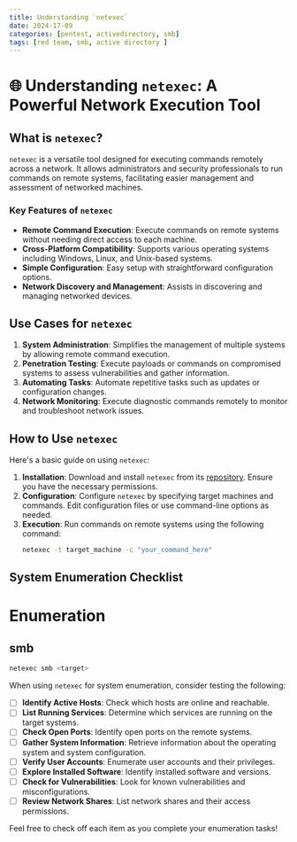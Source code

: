 ```yaml
---
title: Understanding `netexec`
date: 2024-17-09 
categories: [pentest, activedirectory, smb]
tags: [red team, smb, active directory ]
---
```


# 🌐 Understanding `netexec`: A Powerful Network Execution Tool


## What is `netexec`?

`netexec` is a versatile tool designed for executing commands remotely across a network. It allows administrators and security professionals to run commands on remote systems, facilitating easier management and assessment of networked machines.

### Key Features of `netexec`

- **Remote Command Execution**: Execute commands on remote systems without needing direct access to each machine.
- **Cross-Platform Compatibility**: Supports various operating systems including Windows, Linux, and Unix-based systems.
- **Simple Configuration**: Easy setup with straightforward configuration options.
- **Network Discovery and Management**: Assists in discovering and managing networked devices.

## Use Cases for `netexec`

1. **System Administration**: Simplifies the management of multiple systems by allowing remote command execution.
2. **Penetration Testing**: Execute payloads or commands on compromised systems to assess vulnerabilities and gather information.
3. **Automating Tasks**: Automate repetitive tasks such as updates or configuration changes.
4. **Network Monitoring**: Execute diagnostic commands remotely to monitor and troubleshoot network issues.

## How to Use `netexec`

Here's a basic guide on using `netexec`:

1. **Installation**: Download and install `netexec` from its [repository](https://github.com/example/netexec). Ensure you have the necessary permissions.
2. **Configuration**: Configure `netexec` by specifying target machines and commands. Edit configuration files or use command-line options as needed.
3. **Execution**: Run commands on remote systems using the following command:
   ```bash
   netexec -t target_machine -c "your_command_here"
## System Enumeration Checklist

# Enumeration 

## smb 

```bash
netexec smb <target>  

```

When using `netexec` for system enumeration, consider testing the following:

- [ ] **Identify Active Hosts**: Check which hosts are online and reachable.
- [ ] **List Running Services**: Determine which services are running on the target systems.
- [ ] **Check Open Ports**: Identify open ports on the remote systems.
- [ ] **Gather System Information**: Retrieve information about the operating system and system configuration.
- [ ] **Verify User Accounts**: Enumerate user accounts and their privileges.
- [ ] **Explore Installed Software**: Identify installed software and versions.
- [ ] **Check for Vulnerabilities**: Look for known vulnerabilities and misconfigurations.
- [ ] **Review Network Shares**: List network shares and their access permissions.

Feel free to check off each item as you complete your enumeration tasks!
